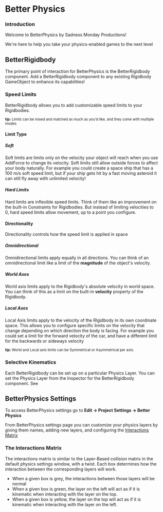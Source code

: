 
# Better Physics
### Introduction

Welcome to BetterPhysics by Sadness Monday Productions!

We're here to help you take your physics-enabled games to the next level

## BetterRigidbody
The primary point of interaction for BetterPhysics is the BetterRigidbody component. Add a BetterRigidbody component to any existing Rigidbody GameObject to enhance its capabilities!

### Speed Limits

BetterRigidbody allows you to add customizable speed limits to your Rigidbodies. 

<sup style="display: inline-block;">**tip:** Limits can be mixed and matched as much as you'd like, and they come with multiple modes</sup>

#### Limit Type

##### Soft

Soft limits are limits only on the velocity your object will reach when you use AddForce to change its velocity. Soft limits still allow outside forces to affect your body naturally. For example you could create a space ship that has a 100 m/s soft speed limit, but if your ship gets hit by a fast moving asteroid it can still fly away with unlimited velocity!

##### Hard Limits

Hard limits are inflexible speed limits. Think of them like an improvement on the built-in Constraints for Rigidbodies. But instead of limiting velocities to 0, hard speed limits allow movement, up to a point you configure.

#### Directionality

Directionality controls how the speed limit is applied in space

##### Omnidirectional

Omnidirectional limits  apply equally in all directions. You can think of an omnidirectional limit like a limit of the <b>magnitude</b> of the object's velocity.

##### World Axes

World axis limits apply to the Rigidbody's absolute velocity in world space. You can think of this as a limit on the built-in <b>velocity</b> property of the Rigidbody.

##### Local Axes

Local Axis limits apply to the velocity of the RIgidbody in its own coordinate space. This allows you to configure specific limits on the velocity that change depending on which direction the body is facing. For example you could set a limit for the forward velocity of the car, and have a different limit for the backwards or sideways velocity

<sup style="display: inline-block;">**tip:** World and Local axis limits can be Symmetrical or Asymmetrical per axis.</sup>

### Selective Kinematics
Each BetterRigidbody can be set up on a particular Physics Layer. You can set the Physics Layer from the Inspector for the BetterRigidbody component. See 

## BetterPhysics Settings

To access BetterPhysics settings go to **Edit -> Project Settings -> Better Physics**

From BetterPhysics settings page you can customize your physics layers by giving them names, adding new layers, and configuring the [Interactions Matrix](%5Blink%5D%28#The-Interactions-Matrix%29)

### The Interactions Matrix

The interactions matrix is similar to the Layer-Based collision matrix in the default physics settings window, with a twist. Each box determines how the interaction between the corresponding layers will work.

- When a given box is grey, the interactions between those layers will be normal
- When a given box is green, the layer on the left will act as if it is kinematic when interacting with the layer on the top.
- When a given box is yellow, the layer on the top will act as if it is kinematic when interacting with the layer on the left.